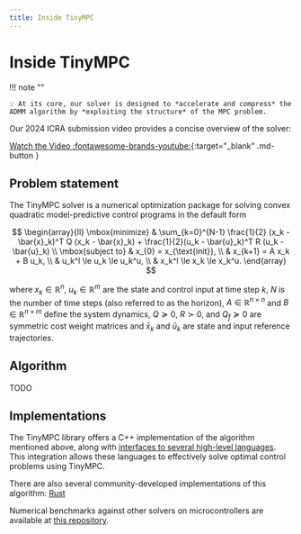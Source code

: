 ```yaml
---
title: Inside TinyMPC
---
```


# Inside TinyMPC

!!! note ""

    💡 At its core, our solver is designed to *accelerate and compress* the ADMM algorithm by *exploiting the structure* of the MPC problem.

Our 2024 ICRA submission video provides a concise overview of the solver: 

[Watch the Video :fontawesome-brands-youtube:](https://www.youtube.com/watch?v=NKOrRyhcr6w){:target="_blank" .md-button }

## Problem statement

The TinyMPC solver is a numerical optimization package for solving convex quadratic model-predictive control programs in the default form

$$
\begin{array}{ll}
  \mbox{minimize} & \sum_{k=0}^{N-1} \frac{1}{2} (x_k - \bar{x}_k)^T Q (x_k - \bar{x}_k) + \frac{1}{2}(u_k - \bar{u}_k)^T R (u_k - \bar{u}_k) \\
  \mbox{subject to} & x_{0} = x_{\text{init}},  \\
                    & x_{k+1} = A x_k + B u_k, \\
                    & u_k^l \le u_k \le u_k^u, \\
                    & x_k^l \le x_k \le x_k^u. 
\end{array}
$$

where $x_k \in \mathbb{R}^n$, $u_k \in \mathbb{R}^m$ are the state and control input at time step $k$, $N$ is the number of time steps (also referred to as the horizon), $A \in \mathbb{R}^{n \times n}$ and $B \in \mathbb{R}^{n \times m}$ define the system dynamics, $Q \succeq 0$, $R \succ 0$, and $Q_f \succeq 0$ are symmetric cost weight matrices and $\bar{x}_k$ and $\bar{u}_k$ are state and input reference trajectories.

## Algorithm

TODO

## Implementations

The TinyMPC library offers a C++ implementation of the algorithm mentioned above, along with [interfaces to several high-level languages](../get-started/examples.md). This integration allows these languages to effectively solve optimal control problems using TinyMPC. 

There are also several community-developed implementations of this algorithm: [Rust](https://github.com/peterkrull/tinympc-rs)

Numerical benchmarks against other solvers on microcontrollers are available at [this repository](https://github.com/RoboticExplorationLab/mcu-solver-benchmarks).
